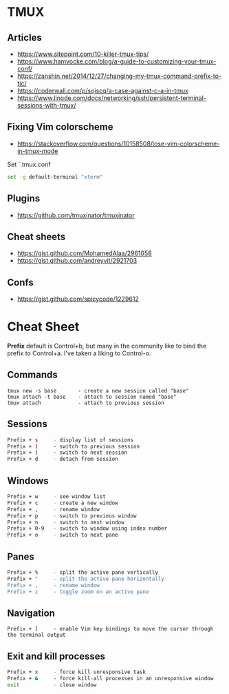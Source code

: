 # TMUX

## Articles
- https://www.sitepoint.com/10-killer-tmux-tips/
- https://www.hamvocke.com/blog/a-guide-to-customizing-your-tmux-conf/
- https://zanshin.net/2014/12/27/changing-my-tmux-command-prefix-to-tic/
- https://coderwall.com/p/sojscq/a-case-against-c-a-in-tmux
- https://www.linode.com/docs/networking/ssh/persistent-terminal-sessions-with-tmux/


## Fixing Vim colorscheme
- https://stackoverflow.com/questions/10158508/lose-vim-colorscheme-in-tmux-mode 

Set `.tmux.conf
```bash
set -g default-terminal "xterm"
```


## Plugins
- https://github.com/tmuxinator/tmuxinator


## Cheat sheets
- https://gist.github.com/MohamedAlaa/2961058
- https://gist.github.com/andreyvit/2921703


## Confs
- https://gist.github.com/spicycode/1229612


# Cheat Sheet

**Prefix** default is Control+b, but many in the community like to bind the prefix to Control+a. I've taken a liking to Control-o. 

## Commands
```
tmux new -s base       - create a new session called "base"
tmux attach -t base    - attach to session named "base" 
tmux attach            - attach to previous session
```

## Sessions 
```bash
Prefix + s     - display list of sessions
Prefix + (     - switch to previous session 
Prefix + )     - switch to next session 
Prefix + d     - detach from session 
```

## Windows
```bash
Prefix + w     - see window list 
Prefix + c     - create a new window
Prefix + ,     - rename window
Prefix + p     - switch to previous window 
Prefix + n     - switch to next window 
Prefix + 0-9   - switch to window using index number
Prefix + o     - switch to next pane 
```

## Panes
```bash
Prefix + %     - split the active pane vertically 
Prefix + "     - split the active pane horizontally 
Prefix + ,     - rename window
Prefix + z     - toggle zoom on an active pane 
```

## Navigation
```
Prefix + [     - enable Vim key bindings to move the cursor through the terminal output 
```

## Exit and kill processes 
```bash
Prefix + x     - force kill unresponsive task 
Prefix + &     - force kill-all processes in an unresponsive window
exit           - close window
```
